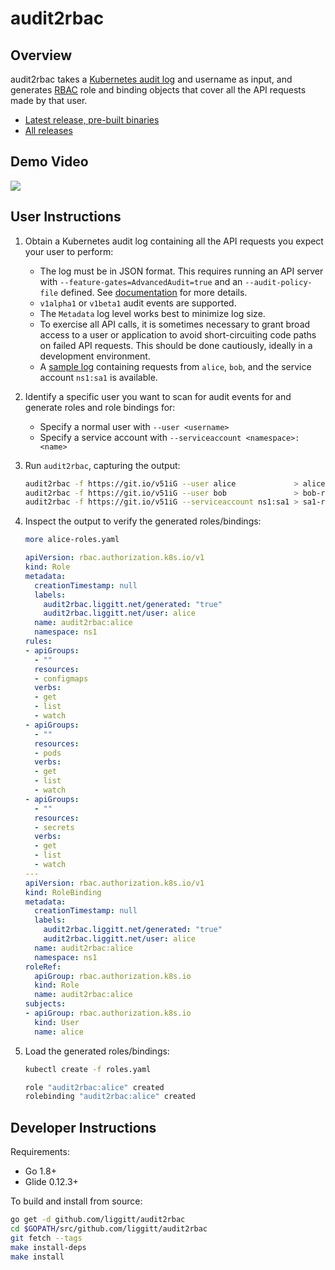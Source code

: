 # audit2rbac

## Overview

audit2rbac takes a [Kubernetes audit log](https://kubernetes.io/docs/tasks/debug-application-cluster/audit/) and username as input, and generates [RBAC](https://kubernetes.io/docs/admin/authorization/rbac/) role and binding objects that cover all the API requests made by that user.

* [Latest release, pre-built binaries](https://github.com/liggitt/audit2rbac/releases/latest)
* [All releases](https://github.com/liggitt/audit2rbac/releases)

## Demo Video

<a href="https://youtu.be/anR1MjMi5J8"><img src="https://user-images.githubusercontent.com/980082/33801800-892ce3fc-dd34-11e7-8d91-906cdc025812.png"></a>

## User Instructions

1. Obtain a Kubernetes audit log containing all the API requests you expect your user to perform:
    * The log must be in JSON format. This requires running an API server with `--feature-gates=AdvancedAudit=true` and an `--audit-policy-file` defined. See [documentation](https://kubernetes.io/docs/tasks/debug-application-cluster/audit/#advanced-audit) for more details.
    * `v1alpha1` or `v1beta1` audit events are supported.
    * The `Metadata` log level works best to minimize log size.
    * To exercise all API calls, it is sometimes necessary to grant broad access to a user or application to avoid short-circuiting code paths on failed API requests. This should be done cautiously, ideally in a development environment.
    * A [sample log](testdata/demo.log) containing requests from `alice`, `bob`, and the service account `ns1:sa1` is available.
2. Identify a specific user you want to scan for audit events for and generate roles and role bindings for:
    * Specify a normal user with `--user <username>`
    * Specify a service account with `--serviceaccount <namespace>:<name>`
3. Run `audit2rbac`, capturing the output:
    ```sh
    audit2rbac -f https://git.io/v51iG --user alice             > alice-roles.yaml
    audit2rbac -f https://git.io/v51iG --user bob               > bob-roles.yaml
    audit2rbac -f https://git.io/v51iG --serviceaccount ns1:sa1 > sa1-roles.yaml
    ```
4. Inspect the output to verify the generated roles/bindings:
    ```sh
    more alice-roles.yaml
    ```

    ```yaml
    apiVersion: rbac.authorization.k8s.io/v1
    kind: Role
    metadata:
      creationTimestamp: null
      labels:
        audit2rbac.liggitt.net/generated: "true"
        audit2rbac.liggitt.net/user: alice
      name: audit2rbac:alice
      namespace: ns1
    rules:
    - apiGroups:
      - ""
      resources:
      - configmaps
      verbs:
      - get
      - list
      - watch
    - apiGroups:
      - ""
      resources:
      - pods
      verbs:
      - get
      - list
      - watch
    - apiGroups:
      - ""
      resources:
      - secrets
      verbs:
      - get
      - list
      - watch
    ---
    apiVersion: rbac.authorization.k8s.io/v1
    kind: RoleBinding
    metadata:
      creationTimestamp: null
      labels:
        audit2rbac.liggitt.net/generated: "true"
        audit2rbac.liggitt.net/user: alice
      name: audit2rbac:alice
      namespace: ns1
    roleRef:
      apiGroup: rbac.authorization.k8s.io
      kind: Role
      name: audit2rbac:alice
    subjects:
    - apiGroup: rbac.authorization.k8s.io
      kind: User
      name: alice
    ```
5. Load the generated roles/bindings:
    ```sh
    kubectl create -f roles.yaml

    role "audit2rbac:alice" created
    rolebinding "audit2rbac:alice" created
    ```

## Developer Instructions

Requirements:
* Go 1.8+
* Glide 0.12.3+

To build and install from source:
```sh
go get -d github.com/liggitt/audit2rbac
cd $GOPATH/src/github.com/liggitt/audit2rbac
git fetch --tags
make install-deps
make install
```
